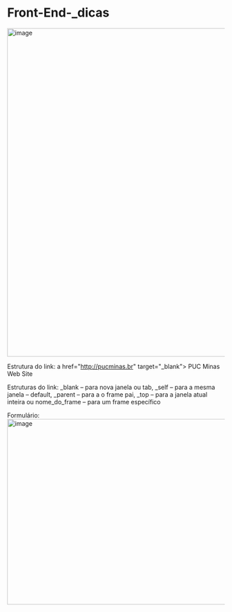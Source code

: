# Front-End-_dicas

<img width="1878" height="759" alt="image" src="https://github.com/user-attachments/assets/a7fe3e32-88db-481a-a4e6-778a2922c22b" />

Estrutura do link:   a href="http://pucminas.br" target="_blank"> PUC Minas Web Site
</a>

Estruturas do link: _blank – para nova janela ou tab,
_self – para a mesma janela – default,
_parent – para a o frame pai,
_top – para a janela atual inteira ou
nome_do_frame – para um frame específico

Formulário: 
<img width="826" height="429" alt="image" src="https://github.com/user-attachments/assets/8977057e-01ec-46a5-bf33-732e792b1ece" />


